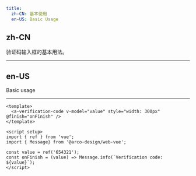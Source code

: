 ```yaml
title:
  zh-CN: 基本使用
  en-US: Basic Usage
```

## zh-CN

验证码输入框的基本用法。

---

## en-US

Basic usage

---

```vue
<template>
  <a-verification-code v-model="value" style="width: 300px" @finish="onFinish" />
</template>

<script setup>
import { ref } from 'vue';
import { Message} from '@arco-design/web-vue';

const value = ref('654321');
const onFinish = (value) => Message.info(`Verification code: ${value}`);
</script>
```

